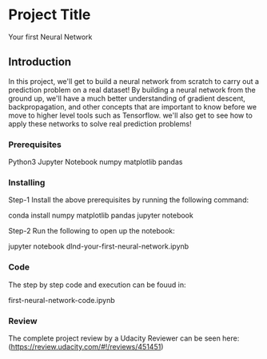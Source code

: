 # Project Title

Your first Neural Network

## Introduction

In this project, we'll get to build a neural network from scratch to carry out a prediction problem on a real dataset! By building a neural network from the ground up, we'll have a much better understanding of gradient descent, backpropagation, and other concepts that are important to know before we move to higher level tools such as Tensorflow. we'll also get to see how to apply these networks to solve real prediction problems!

### Prerequisites

Python3
Jupyter Notebook
numpy
matplotlib 
pandas

### Installing

Step-1
Install the above prerequisites by running the following command:

conda install numpy matplotlib pandas jupyter notebook

Step-2
Run the following to open up the notebook:

jupyter notebook dlnd-your-first-neural-network.ipynb

### Code

The step by step code and execution can be fouud in:

first-neural-network-code.ipynb

### Review

The complete project review by a Udacity Reviewer can be seen here:
(https://review.udacity.com/#!/reviews/451451)




